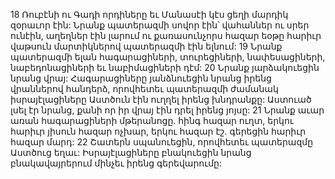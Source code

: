 18 Ռուբէնի ու Գադի որդիները եւ Մանասէի կէս ցեղի մարդիկ զօրաւոր էին: Նրանք պատերազմի սովոր էին՝ վահաններ ու սրեր ունէին, աղեղներ էին լարում ու քառասունչորս հազար եօթը հարիւր վաթսուն մարտիկներով պատերազմի էին ելնում: 19 Նրանք պատերազմի ելան հագարացիների, տուրեցիների, նափեսացիների, նաբեդոնացիների եւ նաբիմացիների դէմ: 20 Նրանք յարձակուեցին նրանց վրայ: Հագարացիները յանձնուեցին նրանց իրենց վրաններով հանդերձ, որովհետեւ պատերազմի ժամանակ իսրայէլացիները Աստծուն էին ուղղել իրենց խնդրանքը: Աստուած լսել էր նրանց, քանի որ իր վրայ էին դրել իրենց յոյսը: 21 Նրանք աւար առան հագարացիների մթերանոցը. հինգ հազար ուղտ, երկու հարիւր յիսուն հազար ոչխար, երկու հազար էշ. գերեցին հարիւր հազար մարդ: 22 Շատերն սպանուեցին, որովհետեւ պատերազմը Աստծուց եղաւ: Իսրայէլացիները բնակուեցին նրանց բնակավայրերում մինչեւ իրենց գերեվարումը:
